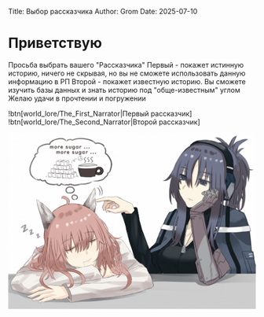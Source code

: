 Title: Выбор рассказчика
Author: Grom
Date: 2025-07-10

# Приветствую
Просьба выбрать вашего "Рассказчика"
Первый - покажет истинную историю, ничего не скрывая, но вы не сможете использовать данную информацию в РП
Второй - покажет известную историю. Вы сможете изучить базы данных и знать историю под "обще-известным" углом
Желаю удачи в прочтении и погружении

!btn[world_lore/The_First_Narrator|Первый рассказчик]
!btn[world_lore/The_Second_Narrator|Второй рассказчик]

![Персика](/static/wiki/images/wiki_grom/wiki_choice.jpg "Персик")
